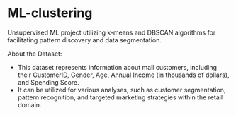 # ML-clustering
Unsupervised ML project utilizing k-means and DBSCAN algorithms for facilitating pattern discovery and data segmentation.

About the Dataset:
* This dataset represents information about mall customers, including their CustomerID, Gender, Age, Annual Income (in thousands of dollars), and Spending Score. 
* It can be utilized for various analyses, such as customer segmentation, pattern recognition, and targeted marketing strategies within the retail domain.
